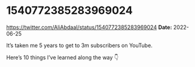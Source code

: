 # 1540772385283969024
https://twitter.com/AliAbdaal/status/1540772385283969024
**Date:** 2022-06-25

It’s taken me 5 years to get to 3m subscribers on YouTube.

Here’s 10 things I’ve learned along the way 👇
